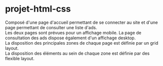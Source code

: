 # projet-html-css
Composé d'une page d'accueil permettant de se connecter au site et d'une page permettant de consulter une liste d'ads.  
Les deux pages sont prévues pour un affichage mobile. La page de consultation des ads dispose également d'un affichage desktop.  
La disposition des principales zones de chaque page est définie par un grid layout.  
La disposition des éléments au sein de chaque zone est définie par des flexible layout.  
